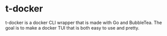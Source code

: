 # t-docker

t-docker is a docker CLI wrapper that is made with Go and BubbleTea. The goal is to make a docker TUI that is both easy to use and pretty.
